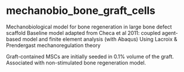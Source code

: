 # mechanobio_bone_graft_cells

Mechanobiological model for bone regeneration in large bone defect scaffold
Baseline model adapted from Checa et al 2011: coupled agent-based model and finite element analysis (with Abaqus)
Using Lacroix & Prendergast mechanoregulation theory

Graft-contained MSCs are initially seeded in 0.1% volume of the graft. Associated with non-stimulated bone regeneration model.
